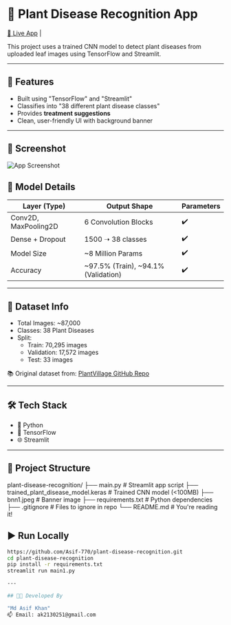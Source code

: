 # 🌿 Plant Disease Recognition App

[🚀 Live App](https://plant-disease-recognition-szwjhwyjfkmxfxgtqhjbzc.streamlit.app/) | 

This project uses a trained CNN model to detect plant diseases from uploaded leaf images using TensorFlow and Streamlit.

---

## 🚀 Features

- Built using "TensorFlow" and "Streamlit"
- Classifies into "38 different plant disease classes"
- Provides **treatment suggestions**
- Clean, user-friendly UI with background banner

---

## 📸 Screenshot

![App Screenshot](assests)


## 🧠 Model Details

| Layer (Type)           | Output Shape        | Parameters |
|------------------------|---------------------|------------|
| Conv2D, MaxPooling2D   | 6 Convolution Blocks| ✔️          |
| Dense + Dropout        | 1500 ➝ 38 classes   | ✔️          |
| Model Size             | ~8 Million Params   | ✔️          |
| Accuracy               | ~97.5% (Train), ~94.1% (Validation) | ✔️ |

---

## 📁 Dataset Info

- Total Images: ~87,000
- Classes: 38 Plant Diseases
- Split:
  - Train: 70,295 images
  - Validation: 17,572 images
  - Test: 33 images

📚 Original dataset from: [PlantVillage GitHub Repo](https://www.kaggle.com/datasets/vipoooool/new-plant-diseases-dataset)

---

## 🛠️ Tech Stack

- 🐍 Python
- 🧠 TensorFlow
- 🌐 Streamlit

---

## 📁 Project Structure

plant-disease-recognition/
├── main.py # Streamlit app script
├── trained_plant_disease_model.keras # Trained CNN model (<100MB)
├── bnn1.jpeg # Banner image
├── requirements.txt # Python dependencies
├── .gitignore # Files to ignore in repo
└── README.md # You're reading it!

## ▶️ Run Locally

```bash
https://github.com/Asif-770/plant-disease-recognition.git
cd plant-disease-recognition
pip install -r requirements.txt
streamlit run main1.py

---

## 👨‍💻 Developed By

"Md Asif Khan"  
📫 Email: ak2130251@gmail.com  
